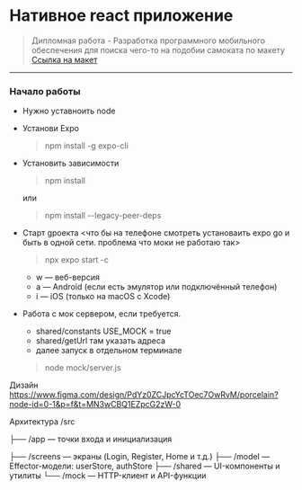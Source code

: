 # Нативное react приложение
> Дипломная работа - Разработка программного мобильного обеспечения для поиска чего-то на подобии самоката по макету [Ссылка на макет](https://www.figma.com/design/PdYz0ZCJpcYcTOec7OwRvM/porcelain?node-id=0-1&p=f&t=MN3wCBQ1EZpcG2zW-0)

---

### Начало работы
 - Нужно уставноить node
 - Установи Expo 

    > npm install -g expo-cli

 - Установить зависимости

    > npm install 

    или

    > npm install --legacy-peer-deps 

 - Cтарт gроекта 
    <что бы на телефоне смотреть установаить expo go и быть в одной сети. проблема что моки не работаю так>

    > npx expo start -c
    -   w — веб-версия
    -   a — Android (если есть эмулятор или подключённый телефон)
    -   i — iOS (только на macOS с Xcode)

 - Работа с мок сервером, если требуется.
    -   shared/constants USE_MOCK = true
    -   shared/getUrl там указать адреса
    -   далее запуск в отдельном терминале

    > node mock/server.js




Дизайн
https://www.figma.com/design/PdYz0ZCJpcYcTOec7OwRvM/porcelain?node-id=0-1&p=f&t=MN3wCBQ1EZpcG2zW-0


Архитектура
/src

 ├── /app          — точки входа и инициализация
 
 ├── /screens      — экраны (Login, Register, Home и т.д.)
 ├── /model        — Effector-модели: userStore, authStore
 ├── /shared       — UI-компоненты и утилиты
 └── /mock         — HTTP-клиент и API-функции


